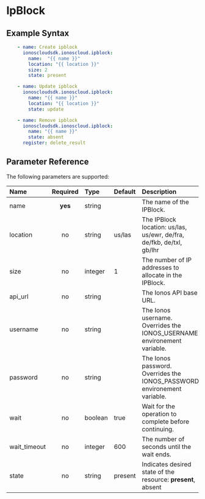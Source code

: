 # IpBlock

## Example Syntax

```yaml
    - name: Create ipblock
      ionoscloudsdk.ionoscloud.ipblock:
        name:  "{{ name }}"
        location: "{{ location }}"
        size: 2
        state: present

    - name: Update ipblock
      ionoscloudsdk.ionoscloud.ipblock:
        name: "{{ name }}"
        location: "{{ location }}"
        state: update

    - name: Remove ipblock
      ionoscloudsdk.ionoscloud.ipblock:
        name: "{{ name }}"
        state: absent
      register: delete_result
```

## Parameter Reference

The following parameters are supported:

| Name | Required | Type | Default | Description |
| :--- | :---: | :--- | :--- | :--- |
| name | **yes** | string |  | The name of the IPBlock. |
| location | no | string | us/las | The IPBlock location: us/las, us/ewr, de/fra, de/fkb, de/txl, gb/lhr |
| size | no | integer | 1 | The number of IP addresses to allocate in the IPBlock. |
| api\_url | no | string |  | The Ionos API base URL. |
| username | no | string |  | The Ionos username. Overrides the IONOS\_USERNAME environement variable. |
| password | no | string |  | The Ionos password. Overrides the IONOS\_PASSWORD environement variable. |
| wait | no | boolean | true | Wait for the operation to complete before continuing. |
| wait\_timeout | no | integer | 600 | The number of seconds until the wait ends. |
| state | no | string | present | Indicates desired state of the resource: **present**, absent |

